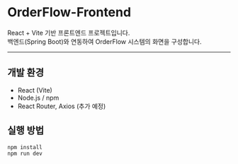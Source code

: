 # OrderFlow-Frontend

React + Vite 기반 프론트엔드 프로젝트입니다.  
백엔드(Spring Boot)와 연동하여 OrderFlow 시스템의 화면을 구성합니다.

---

## 개발 환경
- React (Vite)
- Node.js / npm
- React Router, Axios (추가 예정)

## 실행 방법
```bash
npm install
npm run dev
